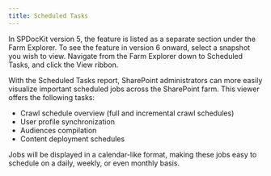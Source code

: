 ```yaml
---
title: Scheduled Tasks
---
```

In SPDocKit version 5, the feature is listed as a separate section under the Farm Explorer. To see the feature in version 6 onward, select a snapshot you wish to view. Navigate from the Farm Explorer down to Scheduled Tasks, and click the View ribbon.

With the Scheduled Tasks report, SharePoint administrators can more easily visualize important scheduled jobs across the SharePoint farm. This viewer offers the following tasks:

* Crawl schedule overview (full and incremental crawl schedules)
* User profile synchronization
* Audiences compilation
* Content deployment schedules

Jobs will be displayed in a calendar-like format, making these jobs easy to schedule on a daily, weekly, or even monthly basis.